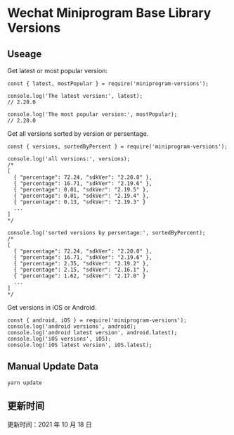 
# Wechat Miniprogram Base Library Versions

## Useage

Get latest or most popular version:

```;
const { latest, mostPopular } = require('miniprogram-versions');

console.log('The latest version:', latest);
// 2.20.0

console.log('The most popular version:', mostPopular);
// 2.20.0

```

Get all versions sorted by version or persentage.

```
const { versions, sortedByPercent } = require('miniprogram-versions');

console.log('all versions:', versions);
/*
[
  { "percentage": 72.24, "sdkVer": "2.20.0" },
  { "percentage": 16.71, "sdkVer": "2.19.6" },
  { "percentage": 0.01, "sdkVer": "2.19.5" },
  { "percentage": 0.01, "sdkVer": "2.19.4" },
  { "percentage": 0.13, "sdkVer": "2.19.3" }
  ...
]
*/

console.log('sorted versions by persentage:', sortedByPercent);
/*
[
  { "percentage": 72.24, "sdkVer": "2.20.0" },
  { "percentage": 16.71, "sdkVer": "2.19.6" },
  { "percentage": 2.35, "sdkVer": "2.19.2" },
  { "percentage": 2.15, "sdkVer": "2.16.1" },
  { "percentage": 1.62, "sdkVer": "2.17.0" }
  ...
]
*/
```

Get versions in iOS or Android.

```
const { android, iOS } = require('miniprogram-versions');
console.log('android versions', android);
console.log('android latest version', android.latest);
console.log('iOS versions', iOS);
console.log('iOS latest version', iOS.latest);
```

## Manual Update Data

```
yarn update
```

## 更新时间

更新时间：2021 年 10 月 18 日
